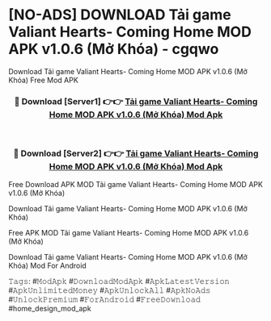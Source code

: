 # [NO-ADS] DOWNLOAD Tải game Valiant Hearts- Coming Home MOD APK v1.0.6 (Mở Khóa) - cgqwo
Download Tải game Valiant Hearts- Coming Home MOD APK v1.0.6 (Mở Khóa) Free Mod APK

<div align="center">
<h3>🔴 Download [Server1] 👉👉 <a href="https://apk-comot.site?title=Tải_game_Valiant_Hearts-_Coming_Home_MOD_APK_v1.0.6_(Mở_Khóa)">Tải game Valiant Hearts- Coming Home MOD APK v1.0.6 (Mở Khóa) Mod Apk</a></h3><br>

<h3>🔴 Download [Server2] 👉👉 <a href="https://apk-comot.site?title=Tải_game_Valiant_Hearts-_Coming_Home_MOD_APK_v1.0.6_(Mở_Khóa)">Tải game Valiant Hearts- Coming Home MOD APK v1.0.6 (Mở Khóa) Mod Apk</a></h3>
</div>


Free Download APK MOD Tải game Valiant Hearts- Coming Home MOD APK v1.0.6 (Mở Khóa)

Download Tải game Valiant Hearts- Coming Home MOD APK v1.0.6 (Mở Khóa) 

Free APK MOD Tải game Valiant Hearts- Coming Home MOD APK v1.0.6 (Mở Khóa) 

Download Tải game Valiant Hearts- Coming Home MOD APK v1.0.6 (Mở Khóa) Mod For Android

𝚃𝚊𝚐𝚜: #𝙼𝚘𝚍𝙰𝚙𝚔 #𝙳𝚘𝚠𝚗𝚕𝚘𝚊𝚍𝙼𝚘𝚍𝙰𝚙𝚔 #𝙰𝚙𝚔𝙻𝚊𝚝𝚎𝚜𝚝𝚅𝚎𝚛𝚜𝚒𝚘𝚗 #𝙰𝚙𝚔𝚄𝚗𝚕𝚒𝚖𝚒𝚝𝚎𝚍𝙼𝚘𝚗𝚎𝚢 #𝙰𝚙𝚔𝚄𝚗𝚕𝚘𝚌𝚔𝙰𝚕𝚕 #𝙰𝚙𝚔𝙽𝚘𝙰𝚍𝚜 #𝚄𝚗𝚕𝚘𝚌𝚔𝙿𝚛𝚎𝚖𝚒𝚞𝚖 #𝙵𝚘𝚛𝙰𝚗𝚍𝚛𝚘𝚒𝚍 #𝙵𝚛𝚎𝚎𝙳𝚘𝚠𝚗𝚕𝚘𝚊𝚍 #home_design_mod_apk